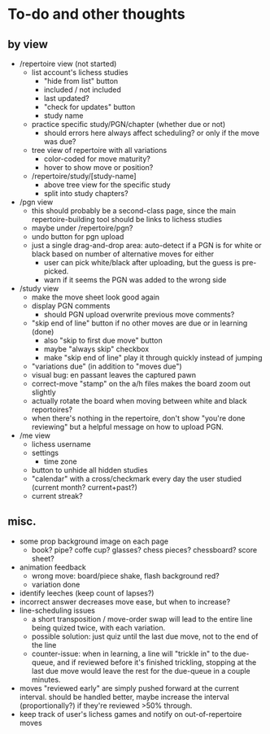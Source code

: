 # To-do and other thoughts

## by view

* /repertoire view (not started)
    - list account's lichess studies 
        - "hide from list" button 
        - included / not included
        - last updated? 
        - "check for updates" button
        - study name
    - practice specific study/PGN/chapter (whether due or not)
        - should errors here always affect scheduling? or only if the move was due?
    - tree view of repertoire with all variations
        - color-coded for move maturity?
        - hover to show move or position?
    - /repertoire/study/[study-name]
        - above tree view for the specific study
        - split into study chapters?
* /pgn view
    - this should probably be a second-class page, since the main repertoire-building tool should be links to lichess studies
    - maybe under /repertoire/pgn? 
    - undo button for pgn upload
    - just a single drag-and-drop area: auto-detect if a PGN is for white or black based on number of alternative moves for either
        * user can pick white/black after uploading, but the guess is pre-picked.
        * warn if it seems the PGN was added to the wrong side
* /study view
    - make the move sheet look good again
    - display PGN comments
        - should PGN upload overwrite previous move comments?
    - "skip end of line" button if no other moves are due or in learning (done)
        - also "skip to first due move" button
        - maybe "always skip" checkbox
        - make "skip end of line" play it through quickly instead of jumping
    - "variations due" (in addition to "moves due")
    - visual bug: en passant leaves the captured pawn
    - correct-move "stamp" on the a/h files makes the board zoom out slightly
    - actually rotate the board when moving between white and black reportoires?
    - when there's nothing in the repertoire, don't show "you're done reviewing" but a helpful message on how to upload PGN.
* /me view 
    - lichess username
    - settings
        * time zone
    - button to unhide all hidden studies
    - "calendar" with a cross/checkmark every day the user studied (current month? current+past?)
    - current streak?

## misc.

* some prop background image on each page 
    - book? pipe? coffe cup? glasses? chess pieces? chessboard? score sheet?
* animation feedback 
    - wrong move: board/piece shake, flash background red?
    - variation done
* identify leeches (keep count of lapses?)
* incorrect answer decreases move ease, but when to increase?
* line-scheduling issues
    - a short transposition / move-order swap will lead to the entire line being quized twice, with each variation.
    - possible solution: just quiz until the last due move, not to the end of the line 
    - counter-issue: when in learning, a line will "trickle in" to the due-queue, and if reviewed before it's finished trickling, stopping at the last due move would leave the rest for the due-queue in a couple minutes.
* moves "reviewed early" are simply pushed forward at the current interval. should be handled better, maybe increase the interval (proportionally?) if they're reviewed >50% through.
* keep track of user's lichess games and notify on out-of-repertoire moves
